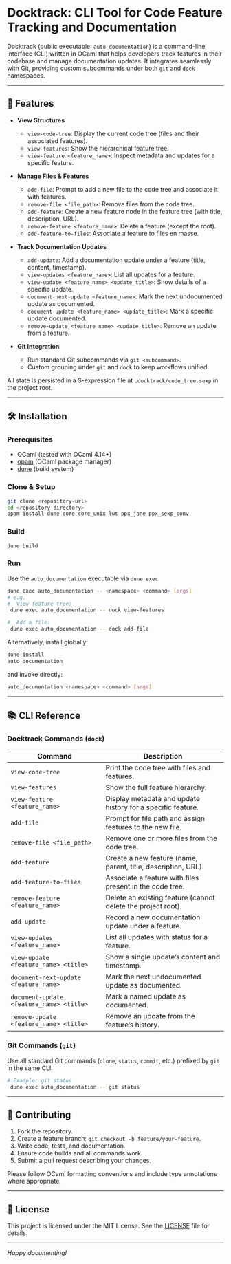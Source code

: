 # Docktrack: CLI Tool for Code Feature Tracking and Documentation

Docktrack (public executable: `auto_documentation`) is a command-line interface (CLI) written in OCaml that helps developers track features in their codebase and manage documentation updates. It integrates seamlessly with Git, providing custom subcommands under both `git` and `dock` namespaces.

---

## 🚀 Features

* **View Structures**

  * `view-code-tree`: Display the current code tree (files and their associated features).
  * `view-features`: Show the hierarchical feature tree.
  * `view-feature <feature_name>`: Inspect metadata and updates for a specific feature.

* **Manage Files & Features**

  * `add-file`: Prompt to add a new file to the code tree and associate it with features.
  * `remove-file <file_path>`: Remove files from the code tree.
  * `add-feature`: Create a new feature node in the feature tree (with title, description, URL).
  * `remove-feature <feature_name>`: Delete a feature (except the root).
  * `add-feature-to-files`: Associate a feature to files en masse.

* **Track Documentation Updates**

  * `add-update`: Add a documentation update under a feature (title, content, timestamp).
  * `view-updates <feature_name>`: List all updates for a feature.
  * `view-update <feature_name> <update_title>`: Show details of a specific update.
  * `document-next-update <feature_name>`: Mark the next undocumented update as documented.
  * `document-update <feature_name> <update_title>`: Mark a specific update documented.
  * `remove-update <feature_name> <update_title>`: Remove an update from a feature.

* **Git Integration**

  * Run standard Git subcommands via `git <subcommand>`.
  * Custom grouping under `git` and `dock` to keep workflows unified.

All state is persisted in a S-expression file at `.docktrack/code_tree.sexp` in the project root.

---

## 🛠️ Installation

### Prerequisites

* OCaml (tested with OCaml 4.14+)
* [opam](https://opam.ocaml.org/) (OCaml package manager)
* [dune](https://dune.build/) (build system)

### Clone & Setup

```bash
git clone <repository-url>
cd <repository-directory>
opam install dune core core_unix lwt ppx_jane ppx_sexp_conv
```

### Build

```bash
dune build
```

### Run

Use the `auto_documentation` executable via `dune exec`:

```bash
dune exec auto_documentation -- <namespace> <command> [args]
# e.g.
#  View feature tree:
 dune exec auto_documentation -- dock view-features

#  Add a file:
 dune exec auto_documentation -- dock add-file
```

Alternatively, install globally:

```bash
dune install
auto_documentation
```

and invoke directly:

```bash
auto_documentation <namespace> <command> [args]
```

---

## 📚 CLI Reference

### Docktrack Commands (`dock`)

| Command                                  | Description                                                   |
| ---------------------------------------- | ------------------------------------------------------------- |
| `view-code-tree`                         | Print the code tree with files and features.                  |
| `view-features`                          | Show the full feature hierarchy.                              |
| `view-feature <feature_name>`            | Display metadata and update history for a specific feature.   |
| `add-file`                               | Prompt for file path and assign features to the new file.     |
| `remove-file <file_path>`                | Remove one or more files from the code tree.                  |
| `add-feature`                            | Create a new feature (name, parent, title, description, URL). |
| `add-feature-to-files`                   | Associate a feature with files present in the code tree.      |
| `remove-feature <feature_name>`          | Delete an existing feature (cannot delete the project root).  |
| `add-update`                             | Record a new documentation update under a feature.            |
| `view-updates <feature_name>`            | List all updates with status for a feature.                   |
| `view-update <feature_name> <title>`     | Show a single update’s content and timestamp.                 |
| `document-next-update <feature_name>`    | Mark the next undocumented update as documented.              |
| `document-update <feature_name> <title>` | Mark a named update as documented.                            |
| `remove-update <feature_name> <title>`   | Remove an update from the feature’s history.                  |

### Git Commands (`git`)

Use all standard Git commands (`clone`, `status`, `commit`, etc.) prefixed by `git` in the same CLI:

```bash
# Example: git status
 dune exec auto_documentation -- git status
```

---

## 🤝 Contributing

1. Fork the repository.
2. Create a feature branch: `git checkout -b feature/your-feature`.
3. Write code, tests, and documentation.
4. Ensure code builds and all commands work.
5. Submit a pull request describing your changes.

Please follow OCaml formatting conventions and include type annotations where appropriate.

---

## 📄 License

This project is licensed under the MIT License. See the [LICENSE](LICENSE) file for details.

---

*Happy documenting!*
